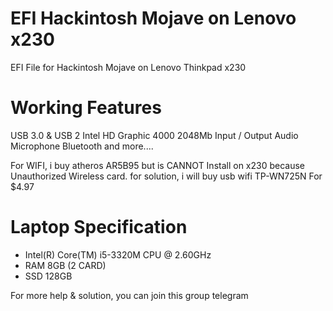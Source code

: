 # EFI Hackintosh Mojave on Lenovo x230
EFI File for Hackintosh Mojave on Lenovo Thinkpad x230


# Working Features
USB 3.0 & USB 2
Intel HD Graphic 4000 2048Mb
Input / Output Audio
Microphone 
Bluetooth
and more....

For WIFI, i buy atheros AR5B95 but is CANNOT Install on x230 because Unauthorized Wireless card.
for solution, i will buy usb wifi TP-WN725N For $4.97

# Laptop Specification
- Intel(R) Core(TM) i5-3320M CPU @ 2.60GHz
- RAM 8GB (2 CARD)
- SSD 128GB


For more help & solution, you can join this group telegram 


